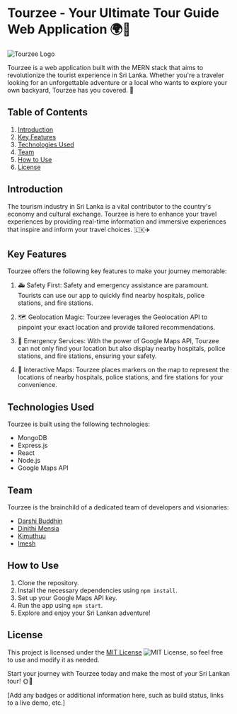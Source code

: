 # Tourzee - Your Ultimate Tour Guide Web Application 🌍📱

![Tourzee Logo](link_to_your_logo.png)

Tourzee is a web application built with the MERN stack that aims to revolutionize the tourist experience in Sri Lanka. Whether you're a traveler looking for an unforgettable adventure or a local who wants to explore your own backyard, Tourzee has you covered. 🌴

## Table of Contents
1. [Introduction](#introduction)
2. [Key Features](#key-features)
3. [Technologies Used](#technologies-used)
4. [Team](#team)
5. [How to Use](#how-to-use)
6. [License](#license)

## Introduction
The tourism industry in Sri Lanka is a vital contributor to the country's economy and cultural exchange. Tourzee is here to enhance your travel experiences by providing real-time information and immersive experiences that inspire and inform your travel choices. 🇱🇰✈️

## Key Features
Tourzee offers the following key features to make your journey memorable:

1. 🚑 Safety First: Safety and emergency assistance are paramount. Tourists can use our app to quickly find nearby hospitals, police stations, and fire stations.

2. 🗺️ Geolocation Magic: Tourzee leverages the Geolocation API to pinpoint your exact location and provide tailored recommendations.

3. 🏥 Emergency Services: With the power of Google Maps API, Tourzee can not only find your location but also display nearby hospitals, police stations, and fire stations, ensuring your safety.

4. 📍 Interactive Maps: Tourzee places markers on the map to represent the locations of nearby hospitals, police stations, and fire stations for your convenience.

## Technologies Used
Tourzee is built using the following technologies:

- MongoDB
- Express.js
- React
- Node.js
- Google Maps API

## Team
Tourzee is the brainchild of a dedicated team of developers and visionaries:

- [Darshi Buddhin](https://github.com/darshibuddhin)
- [Dinithi Mensia](https://github.com/dinithimensia)
- [Kimuthuu](https://github.com/kimuthuu)
- [Imesh](https://github.com/imesh)

## How to Use
1. Clone the repository.
2. Install the necessary dependencies using `npm install`.
3. Set up your Google Maps API key.
4. Run the app using `npm start`.
5. Explore and enjoy your Sri Lankan adventure!

## License
This project is licensed under the [MIT License](https://opensource.org/licenses/MIT) ![MIT License](https://img.shields.io/badge/License-MIT-blue.svg), so feel free to use and modify it as needed.

Start your journey with Tourzee today and make the most of your Sri Lankan tour! 🌞🌴

[Add any badges or additional information here, such as build status, links to a live demo, etc.]
